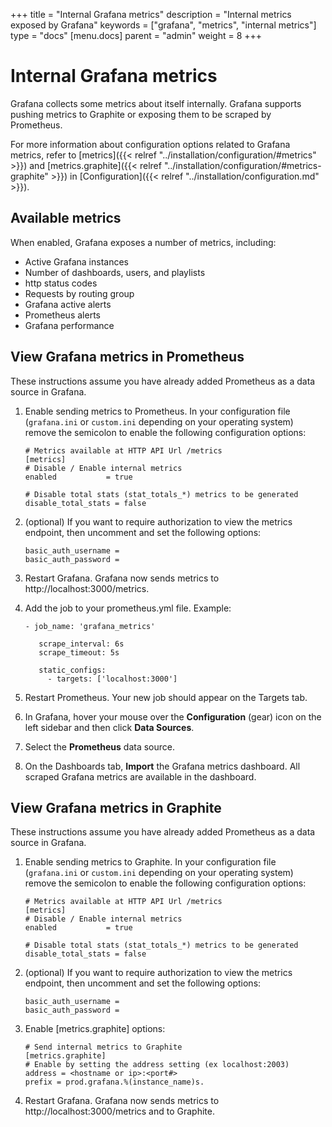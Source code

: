 +++
title = "Internal Grafana metrics"
description = "Internal metrics exposed by Grafana"
keywords = ["grafana", "metrics", "internal metrics"]
type = "docs"
[menu.docs]
parent = "admin"
weight = 8
+++

# Internal Grafana metrics

Grafana collects some metrics about itself internally. Grafana supports pushing metrics to Graphite or exposing them to be scraped by Prometheus.

For more information about configuration options related to Grafana metrics, refer to [metrics]({{< relref "../installation/configuration/#metrics" >}}) and [metrics.graphite]({{< relref "../installation/configuration/#metrics-graphite" >}}) in [Configuration]({{< relref "../installation/configuration.md" >}}).

## Available metrics

When enabled, Grafana exposes a number of metrics, including:

* Active Grafana instances
* Number of dashboards, users, and playlists
* http status codes
* Requests by routing group
* Grafana active alerts
* Prometheus alerts
* Grafana performance

## View Grafana metrics in Prometheus

These instructions assume you have already added Prometheus as a data source in Grafana.

1. Enable sending metrics to Prometheus. In your configuration file (`grafana.ini` or `custom.ini` depending on your operating system) remove the semicolon to enable the following configuration options: 

   ```
   # Metrics available at HTTP API Url /metrics
   [metrics]
   # Disable / Enable internal metrics
   enabled           = true

   # Disable total stats (stat_totals_*) metrics to be generated
   disable_total_stats = false
   ```

2. (optional) If you want to require authorization to view the metrics endpoint, then uncomment and set the following options:

   ```
   basic_auth_username =
   basic_auth_password =
   ```

3. Restart Grafana. Grafana now sends metrics to http://localhost:3000/metrics.
4. Add the job to your prometheus.yml file.
   Example:

   ```
   - job_name: 'grafana_metrics'

      scrape_interval: 6s
      scrape_timeout: 5s
  
      static_configs:
        - targets: ['localhost:3000']
   ```
5. Restart Prometheus. Your new job should appear on the Targets tab.
6. In Grafana, hover your mouse over the **Configuration** (gear) icon on the left sidebar and then click **Data Sources**.
7. Select the **Prometheus** data source.
8. On the Dashboards tab, **Import** the Grafana metrics dashboard. All scraped Grafana metrics are available in the dashboard.

## View Grafana metrics in Graphite

These instructions assume you have already added Prometheus as a data source in Grafana.

1. Enable sending metrics to Graphite. In your configuration file (`grafana.ini` or `custom.ini` depending on your operating system) remove the semicolon to enable the following configuration options: 

   ```
   # Metrics available at HTTP API Url /metrics
   [metrics]
   # Disable / Enable internal metrics
   enabled           = true

   # Disable total stats (stat_totals_*) metrics to be generated
   disable_total_stats = false
   ```

1. (optional) If you want to require authorization to view the metrics endpoint, then uncomment and set the following options:

   ```
   basic_auth_username =
   basic_auth_password =
   ```

1. Enable [metrics.graphite] options:
   ```
   # Send internal metrics to Graphite
   [metrics.graphite]
   # Enable by setting the address setting (ex localhost:2003)
   address = <hostname or ip>:<port#>
   prefix = prod.grafana.%(instance_name)s.
   ```

1. Restart Grafana. Grafana now sends metrics to http://localhost:3000/metrics and to Graphite.
